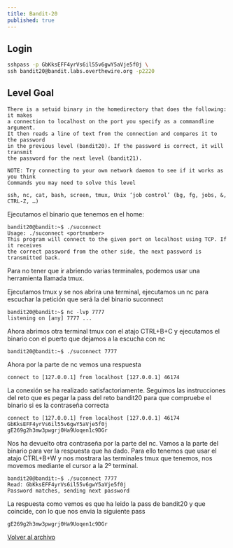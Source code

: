 ```yaml
---
title: Bandit-20
published: true
---
```


## [](#header-1)Login

```bash
sshpass -p GbKksEFF4yrVs6il55v6gwY5aVje5f0j \
ssh bandit20@bandit.labs.overthewire.org -p2220
```

## [](#header-1)Level Goal

```
There is a setuid binary in the homedirectory that does the following: it makes
a connection to localhost on the port you specify as a commandline argument.
It then reads a line of text from the connection and compares it to the password
in the previous level (bandit20). If the password is correct, it will transmit 
the password for the next level (bandit21).

NOTE: Try connecting to your own network daemon to see if it works as you think
Commands you may need to solve this level

ssh, nc, cat, bash, screen, tmux, Unix ‘job control’ (bg, fg, jobs, &, CTRL-Z, …)
```



Ejecutamos el binario que tenemos en el home:

```
bandit20@bandit:~$ ./suconnect
Usage: ./suconnect <portnumber>
This program will connect to the given port on localhost using TCP. If it receives
the correct password from the other side, the next password is transmitted back.
```

Para no tener que ir abriendo varias terminales, podemos usar una herramienta
llamada tmux. 

Ejecutamos tmux y se nos abrira una terminal, ejecutamos un nc para escuchar
la petición que será la del binario suconnect <port>

```
bandit20@bandit:~$ nc -lvp 7777
listening on [any] 7777 ...
```

Ahora abrimos otra terminal tmux con el atajo CTRL+B+C y ejecutamos el binario
con el puerto que dejamos a la escucha con nc

```
bandit20@bandit:~$ ./suconnect 7777
```

Ahora por la parte de nc vemos una respuesta

```
connect to [127.0.0.1] from localhost [127.0.0.1] 46174
```

La conexión se ha realizado satisfactoriamente. Seguimos las instrucciones del reto
que es pegar la pass del reto bandit20 para que compruebe el binario si es
la contraseña correcta

```
connect to [127.0.0.1] from localhost [127.0.0.1] 46174
GbKksEFF4yrVs6il55v6gwY5aVje5f0j
gE269g2h3mw3pwgrj0Ha9Uoqen1c9DGr
```

Nos ha devuelto otra contraseña por la parte del nc. Vamos a la parte del binario
para ver la respuesta que ha dado. Para ello tenemos que usar el atajo
CTRL+B+W y nos mostrara las terminales tmux que tenemos, nos movemos mediante el 
cursor a la 2º terminal.

```
bandit20@bandit:~$ ./suconnect 7777
Read: GbKksEFF4yrVs6il55v6gwY5aVje5f0j
Password matches, sending next password
```

La respuesta como vemos es que ha leido la pass de bandit20 y que coincide, con
lo que nos envia la siguiente pass

```
gE269g2h3mw3pwgrj0Ha9Uoqen1c9DGr
```


[Volver al archivo](archive)
